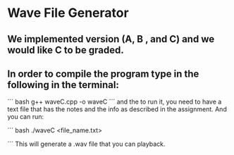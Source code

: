 # Wave File Generator
## We implemented version (A, B , and C) and we would like C to be graded.
## In order to compile the program type in the following in the terminal:

´´´ bash
g++ waveC.cpp -o waveC
´´´
and the to run it, you need to have a text file that has the notes and the info as described in the assignment. And you can run:

´´´ bash 
./waveC <file_name.txt>

´´´
This will generate a .wav file that you can playback.

